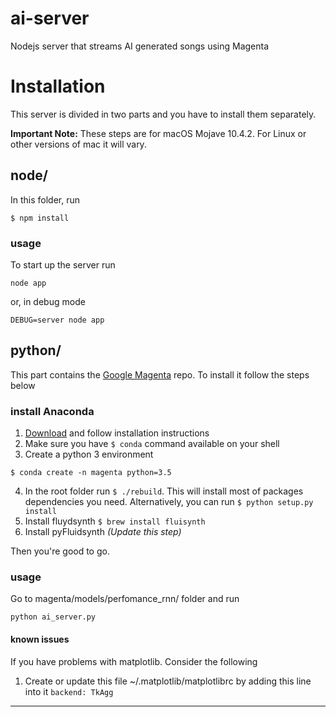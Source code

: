 # ai-server
Nodejs server that streams  AI generated songs using Magenta

# Installation
This server is divided in two parts and you have to install them separately. 

**Important Note:** These steps are for macOS Mojave 10.4.2. For Linux or other versions of mac it will vary. 

## node/
In this folder, run 
```
$ npm install
```

### usage
To start up the server run
```
node app
```
or, in debug mode 
```
DEBUG=server node app
```

## python/
This part contains the [Google Magenta](https://magenta.tensorflow.org/) repo. To install it follow the steps below

### install Anaconda
   1. [Download](https://www.anaconda.com/distribution/) and follow installation instructions
   2. Make sure you have `$ conda` command available on your shell
   3. Create a python 3 environment  
   ```
   $ conda create -n magenta python=3.5
   ```
   4. In the root folder run `$ ./rebuild`. This will install most of packages dependencies you need. Alternatively, you can run `$ python setup.py install`
   5. Install fluydsynth `$ brew install fluisynth`
   5. Install pyFluidsynth _(Update this step)_
   
Then you're good to go. 

### usage
Go to magenta/models/perfomance_rnn/ folder and run
```
python ai_server.py
```


#### known issues
If you have problems with matplotlib. Consider the following
  1. Create or update this file ~/.matplotlib/matplotlibrc by adding this line into it
```backend: TkAgg```

___
